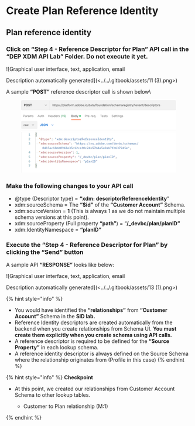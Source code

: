 # Create Plan Reference Identity

## **Plan reference identity**

### **Click on “Step 4 - Reference Descriptor for Plan”** API call in the **“DEP XDM API Lab”** Folder. **Do not execute it yet.**

![Graphical user interface, text, application, email

Description automatically generated](<../../.gitbook/assets/11 (3).png>)

A sample **“POST”** reference descriptor call is shown below\


<figure><img src="../../.gitbook/assets/Plan reference Identity POST.png" alt=""><figcaption></figcaption></figure>

### Make the following changes to your API call

* @type (Descriptor type) = **“xdm: descriptorReferenceIdentity**”
* xdm:sourceSchema = The **“$id”** of the **“Customer Account”** Schema.
* xdm:sourceVersion = **1** (This is always 1 as we do not maintain multiple schema versions at this point).
* xdm:sourceProperty (Full property **“path”**) = “**/\_devbc/plan/planID”**
* xdm:IdentityNamespace = **“planID”**

### Execute the **“Step 4 - Reference Descriptor for Plan”** by clicking the “Send” button

A sample API **“RESPONSE”** looks like below:

![Graphical user interface, text, application, email

Description automatically generated](<../../.gitbook/assets/13 (1).png>)

{% hint style="info" %}
* You would have identified the **“relationships”** from **“Customer Account”** Schema in the **SID lab.**
* Reference Identity descriptors are created automatically from the backend when you create relationships from Schema UI. **You must create them explicitly when you create schema using API calls.**
* A reference descriptor is required to be defined for the **“Source Property”** in each lookup schema.
* A reference identity descriptor is always defined on the Source Schema where the relationship originates from (Profile in this case)
{% endhint %}

{% hint style="info" %}
**Checkpoint**

*   At this point, we created our relationships from Customer Account Schema to other lookup tables.

    * Customer to Plan relationship (M:1)&#x20;


{% endhint %}

